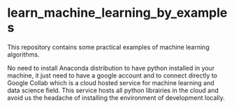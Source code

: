# learn_machine_learning_by_examples
This repository contains some practical examples of machine learning algorithms.

No need to install Anaconda distribution to have python installed in your machine, it just need to have a google account and to connect directly to Google Collab which is a cloud hosted service for machine learning and data science field. This service hosts all python librairies in the cloud and avoid us the headache of installing the environment of development locally.
